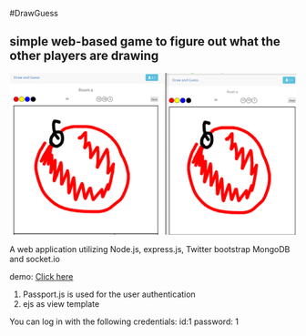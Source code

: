 #DrawGuess

## simple web-based game to figure out what the other players are drawing

![](https://github.com/Dongs7/img/blob/master/drawguess/draw2.PNG)

A web application utilizing Node.js, express.js, Twitter bootstrap
MongoDB and socket.io


demo: <a href="https://drawguess.herokuapp.com/">Click here</a>


1. Passport.js is used for the user authentication
2. ejs as view template

You can log in with the following credentials:
id:1
password: 1
